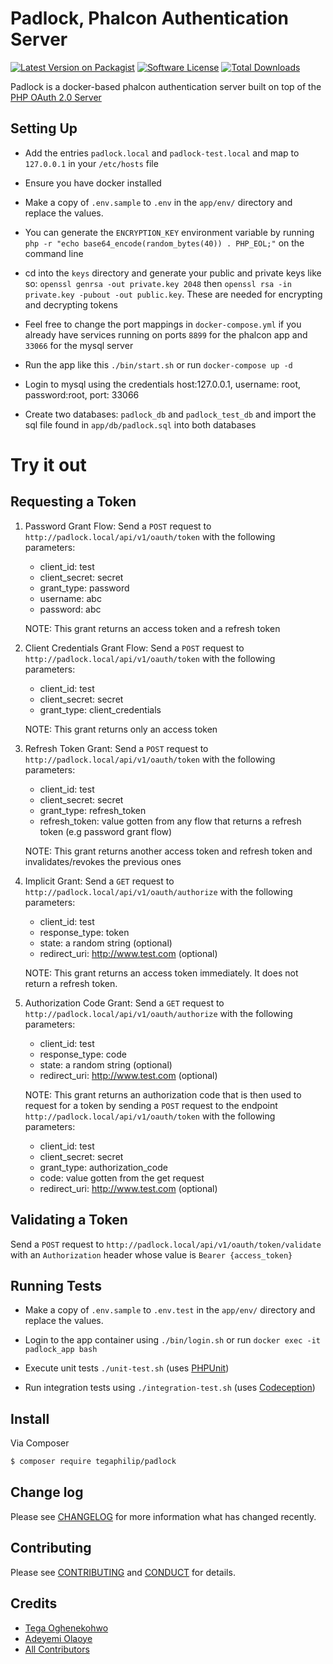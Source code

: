 # Padlock, Phalcon Authentication Server

[![Latest Version on Packagist][ico-version]][link-packagist]
[![Software License][ico-license]](LICENSE.md)
[![Total Downloads][ico-downloads]][link-downloads]

Padlock is a docker-based phalcon authentication server built on top of the [PHP OAuth 2.0 Server](https://github.com/thephpleague/oauth2-server) 

Setting Up
------------
* Add the entries `padlock.local` and `padlock-test.local` and map to `127.0.0.1` in your `/etc/hosts` file

* Ensure you have docker installed

* Make a copy of `.env.sample` to `.env` in the `app/env/` directory and replace the values.

* You can generate the `ENCRYPTION_KEY` environment variable by running 
`php -r "echo base64_encode(random_bytes(40)) . PHP_EOL;"` on the command line

* cd into the `keys` directory and generate your public and private keys like so: `openssl genrsa -out private.key 2048` 
then  `openssl rsa -in private.key -pubout -out public.key`. These are needed for encrypting and decrypting tokens

* Feel free to change the port mappings in `docker-compose.yml` if you already have services running on ports `8899` for
the phalcon app and `33066` for the mysql server

* Run the app like this `./bin/start.sh` or run `docker-compose up -d`

* Login to mysql using the credentials host:127.0.0.1, username: root, password:root, port: 33066

* Create two databases: `padlock_db` and `padlock_test_db` and import the sql file found in `app/db/padlock.sql` into 
both databases

Try it out
==========

Requesting a Token
------------------

1. Password Grant Flow: Send a `POST` request to `http://padlock.local/api/v1/oauth/token` with the following parameters:
    - client_id: test
    - client_secret: secret
    - grant_type: password
    - username: abc
    - password: abc
    
    NOTE: This grant returns an access token and a refresh token
    
2. Client Credentials Grant Flow: Send a `POST` request to `http://padlock.local/api/v1/oauth/token` with the following parameters:
    - client_id: test
    - client_secret: secret
    - grant_type: client_credentials
    
    NOTE: This grant returns only an access token

3. Refresh Token Grant: Send a `POST` request to `http://padlock.local/api/v1/oauth/token` with the following parameters:
    - client_id: test
    - client_secret: secret
    - grant_type: refresh_token
    - refresh_token: value gotten from any flow that returns a refresh token (e.g password grant flow)
    
    NOTE: This grant returns another access token and refresh token and invalidates/revokes the previous ones
    
4. Implicit Grant: Send a `GET` request to `http://padlock.local/api/v1/oauth/authorize` with the following parameters:
    - client_id: test
    - response_type: token
    - state: a random string (optional)
    - redirect_uri: http://www.test.com (optional)
    
    NOTE: This grant returns an access token immediately. It does not return a refresh token. 
    
5. Authorization Code Grant: Send a `GET` request to `http://padlock.local/api/v1/oauth/authorize` with the following parameters:
    - client_id: test
    - response_type: code
    - state: a random string (optional)
    - redirect_uri: http://www.test.com (optional)
    
    NOTE: This grant returns an authorization code that is then used to request for a token by sending a `POST`
    request to the endpoint `http://padlock.local/api/v1/oauth/token` with the following parameters:
    - client_id: test
    - client_secret: secret
    - grant_type: authorization_code
    - code: value gotten from the get request
    - redirect_uri: http://www.test.com (optional)
    
Validating a Token
------------------
Send a `POST` request to `http://padlock.local/api/v1/oauth/token/validate` with an `Authorization` header whose value is
`Bearer {access_token}`
  

Running Tests
-------------

* Make a copy of `.env.sample` to `.env.test` in the `app/env/` directory and replace the values.

* Login to the app container using `./bin/login.sh` or run `docker exec -it padlock_app bash`

* Execute unit tests  `./unit-test.sh` (uses [PHPUnit](https://phpunit.de/))

* Run integration tests using `./integration-test.sh` (uses [Codeception](https://codeception.com/)) 

## Install

Via Composer

``` bash
$ composer require tegaphilip/padlock
```

## Change log

Please see [CHANGELOG](CHANGELOG.md) for more information what has changed recently.


## Contributing

Please see [CONTRIBUTING](CONTRIBUTING.md) and [CONDUCT](CONDUCT.md) for details.

## Credits

- [Tega Oghenekohwo](https://github.com/tegaphilip)
- [Adeyemi Olaoye](https://github.com/yemexx1)
- [All Contributors][link-contributors]


[ico-version]: https://img.shields.io/packagist/v/tegaphilip/padlock.svg?style=flat-square
[ico-license]: https://img.shields.io/badge/license-MIT-brightgreen.svg?style=flat-square
[ico-downloads]: https://img.shields.io/packagist/dt/tegaphilip/padlock.svg?style=flat-square

[link-packagist]: https://packagist.org/packages/tegaphilip/padlock
[link-code-quality]: https://scrutinizer-ci.com/g/tegaphilip/padlock
[link-downloads]: https://packagist.org/packages/tegaphilip/padlock
[link-contributors]: ../../contributors



